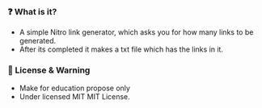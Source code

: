 ### ❓ What is it?
- A simple Nitro link generator, which asks you for how many links to be generated.
- After its completed it makes a txt file which has the links in it.

### 📜 License & Warning
- Make for education propose only
- Under licensed MIT MIT License.
